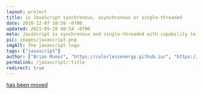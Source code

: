 ```yaml
---
layout: project
title: is JavaScript synchronous, asynchronous or single-threaded
date: 2018-12-07 10:58 -0700
updated: 2021-09-28 08:54 -0700
meta: JavaScript is synchronous and single-threaded with capability to do asynchronous calls.
pic: images/javascript.png
imgAlt: the javascript logo
tags: ["javascript"]
author: ["Brian Munoz", "https://colorlessenergy.github.io/", "https://github.com/colorlessenergy"]
permalink: /javascript/:title
redirect: true
---
```


[has been moved](https://codinglead.co/javascript/is-javascript-synchronous-asynchronous-or-single-threaded)
